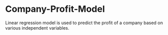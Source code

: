 # Company-Profit-Model
Linear regression model is used to predict the profit of a company based on various independent variables.

